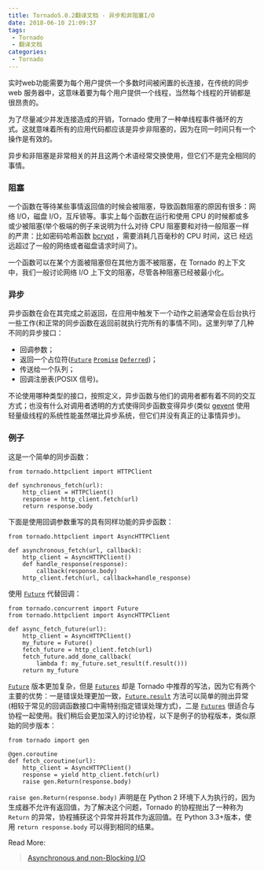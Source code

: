```yaml
---
title: Tornado5.0.2翻译文档 - 异步和非阻塞I/O
date: 2018-06-10 21:09:37
tags:
 - Tornado
 - 翻译文档
categories:
 - Tornado
---
```


实时web功能需要为每个用户提供一个多数时间被闲置的长连接，在传统的同步 web 服务器中，这意味着要为每个用户提供一个线程，当然每个线程的开销都是很昂贵的。

为了尽量减少并发连接造成的开销，Tornado 使用了一种单线程事件循环的方式。这就意味着所有的应用代码都应该是异步非阻塞的，因为在同一时间只有一个操作是有效的。

异步和非阻塞是非常相关的并且这两个术语经常交换使用，但它们不是完全相同的事情。

### 阻塞

一个函数在等待某些事情返回值的时候会被阻塞，导致函数阻塞的原因有很多：网络 I/O，磁盘 I/O，互斥锁等。事实上每个函数在运行和使用 CPU 的时候都或多或少被阻塞(举个极端的例子来说明为什么对待 CPU 阻塞要和对待一般阻塞一样的严肃：比如密码哈希函数 [bcrypt](http://bcrypt.sourceforge.net/) ，需要消耗几百毫秒的 CPU 时间，这已 经远远超过了一般的网络或者磁盘请求时间了)。

一个函数可以在某个方面被阻塞但在其他方面不被阻塞，在 Tornado 的上下文中，我们一般讨论网络 I/O 上下文的阻塞，尽管各种阻塞已经被最小化。

### 异步

异步函数在会在其完成之前返回，在应用中触发下一个动作之前通常会在后台执行一些工作(和正常的同步函数在返回前就执行完所有的事情不同)。这里列举了几种不同的异步接口：

- 回调参数；
- 返回一个占位符([`Future`]() [`Promise`]() [`Deferred`]())；
- 传送给一个队列；
- 回调注册表(POSIX 信号)。

不论使用哪种类型的接口，按照定义，异步函数与他们的调用者都有着不同的交互方式；也没有什么对调用者透明的方式使得同步函数变得异步(类似 [gevent](http://www.gevent.org/) 使用轻量级线程的系统性能虽然堪比异步系统，但它们并没有真正的让事情异步)。

### 例子

这是一个简单的同步函数：

```
from tornado.httpclient import HTTPClient

def synchronous_fetch(url):
    http_client = HTTPClient()
    response = http_client.fetch(url)
    return response.body
```

下面是使用回调参数重写的具有同样功能的异步函数：

```
from tornado.httpclient import AsyncHTTPClient

def asynchronous_fetch(url, callback):
    http_client = AsyncHTTPClient()
    def handle_response(response):
        callback(response.body)
    http_client.fetch(url, callback=handle_response)
```

使用 [`Future`]() 代替回调：

```
from tornado.concurrent import Future
from tornado.httpclient import AsyncHTTPClient

def async_fetch_future(url):
    http_client = AsyncHTTPClient()
    my_future = Future()
    fetch_future = http_client.fetch(url)
    fetch_future.add_done_callback(
        lambda f: my_future.set_result(f.result()))
    return my_future
```

[`Future`]() 版本更加复杂，但是 [`Futures`]() 却是 Tornado 中推荐的写法，因为它有两个主要的优势：一是错误处理更加一致，[`Future.result`]() 方法可以简单的抛出异常(相较于常见的回调函数接口中需特别指定错误处理方式)，二是 [`Futures`]() 很适合与协程一起使用。我们稍后会更加深入的讨论协程，以下是例子的协程版本，类似原始的同步版本：

```
from tornado import gen

@gen.coroutine
def fetch_coroutine(url):
    http_client = AsyncHTTPClient()
    response = yield http_client.fetch(url)
    raise gen.Return(response.body)
```

`raise gen.Return(response.body)` 声明是在 Python 2 环境下人为执行的，因为生成器不允许有返回值，为了解决这个问题，Tornado 的协程抛出了一种称为 `Return` 的异常，协程捕获这个异常并将其作为返回值。在 Python 3.3+版本，使用 `return response.body` 可以得到相同的结果。



Read More:

> [Asynchronous and non-Blocking I/O](http://www.tornadoweb.org/en/stable/guide/async.html)